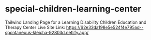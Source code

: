 # special-children-learning-center
Tailwind Landing Page for a Learning Disability Children Education and Therapy Center
Live Site Link: https://62e33da198e5e524f4e795ad--spontaneous-kleicha-92803d.netlify.app/
